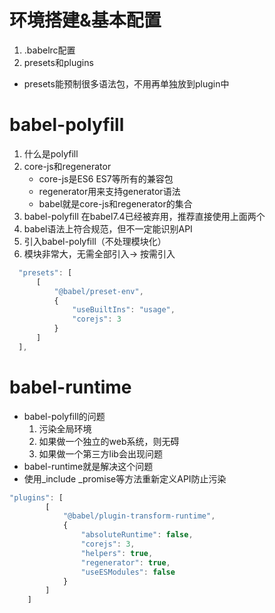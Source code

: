 # 环境搭建&基本配置
1. .babelrc配置
2. presets和plugins
 - presets能预制很多语法包，不用再单独放到plugin中

# babel-polyfill
1. 什么是polyfill
2. core-js和regenerator
    - core-js是ES6 ES7等所有的兼容包
    - regenerator用来支持generator语法
    - babel就是core-js和regenerator的集合
3. babel-polyfill 在babel7.4已经被弃用，推荐直接使用上面两个
4. babel语法上符合规范，但不一定能识别API
5. 引入babel-polyfill（不处理模块化）
6. 模块非常大，无需全部引入-> 按需引入
    
  ```js
    "presets": [
        [
            "@babel/preset-env",
            {
                "useBuiltIns": "usage",
                "corejs": 3
            }
        ]
    ],
```

# babel-runtime
- babel-polyfill的问题
    1. 污染全局环境
    2. 如果做一个独立的web系统，则无碍
    3. 如果做一个第三方lib会出现问题
- babel-runtime就是解决这个问题
- 使用_include _promise等方法重新定义API防止污染
```js
"plugins": [
        [
            "@babel/plugin-transform-runtime",
            {
                "absoluteRuntime": false,
                "corejs": 3,
                "helpers": true,
                "regenerator": true,
                "useESModules": false
            }
        ]
    ]
```